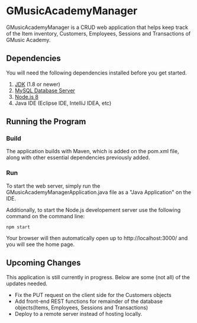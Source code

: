 # GMusicAcademyManager

GMusicAcademyManager is a CRUD web application that helps keep track of the Item inventory, Customers, Employees, Sessions and Transactions of GMusic Academy. 

## Dependencies

You will need the following dependencies installed before you get started.

1. [JDK](https://www.oracle.com/java/technologies/javase/javase-jdk8-downloads.html) (1.8 or newer)
2. [MySQL Database Server](https://dev.mysql.com/downloads/mysql/)
3. [Node.js 8](https://nodejs.org/en/)   
4. Java IDE (Eclipse IDE, IntelliJ IDEA, etc)  


## Running the Program

### Build

The application builds with Maven, which is added on the pom.xml file, along with other essential dependencies previously added.

### Run
To start the web server, simply run the GMusicAcademyManagerApplication.java file as a "Java Application" on the IDE.

Additionally, to start the Node.js developement server use the following command on the command line:

```
npm start
```

Your browser will then automatically open up to http://localhost:3000/ and you will see the home page.

## Upcoming Changes

This application is still currently in progress. Below are some (not all) of the updates needed.
  - Fix the PUT request on the client side for the Customers objects
  - Add front-end REST functions for remainder of the database objects(Items, Employees, Sessions and Transactions)
  - Deploy to a remote server instead of hosting locally.
 
